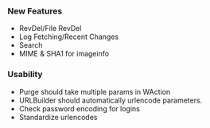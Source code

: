 ### New Features
* RevDel/File RevDel
* Log Fetching/Recent Changes
* Search
* MIME & SHA1 for imageinfo

### Usability
* Purge should take multiple params in WAction
* URLBuilder should automatically urlencode parameters.
* Check password encoding for logins
* Standardize urlencodes 